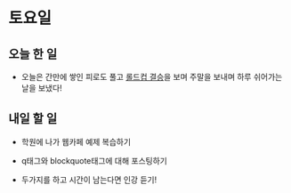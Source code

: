 # 토요일

## 오늘 한 일

- 오늘은 간만에 쌓인 피로도 풀고 [롤드컵 결승](https://sports.news.naver.com/esports/schedule/index.nhn)을 보며 주말을 보내며
하루 쉬어가는날을 보냈다!

## 내일 할 일

- 학원에 나가 웹카페 예제 복습하기

- q태그와 blockquote태그에 대해 포스팅하기

- 두가지를 하고 시간이 남는다면 인강 듣기!

